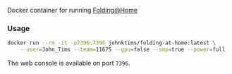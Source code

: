 Docker container for running [Folding@Home](http://folding.stanford.edu/)

### Usage
```bash
docker run --rm -it -p7396:7396 johnktims/folding-at-home:latest \
    --user=John_Tims --team=11675 --gpu=false --smp=true --power=full
```

The web console is available on port `7396`.
